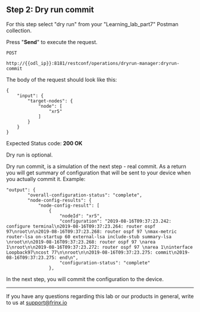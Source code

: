 ## Step 2: Dry run commit

For this step select "dry run" from your "Learning_lab_part7" Postman collection.

Press "**Send**" to execute the request.

```
POST

http://{{odl_ip}}:8181/restconf/operations/dryrun-manager:dryrun-commit
```


The body of the request should look like this:

```
{
    "input": {
        "target-nodes": {
            "node": [
                "xr5"
            ]
        }
    }
}
```

Expected Status code: **200 OK**

Dry run is optional.

Dry run commit, is a simulation of the next step - real commit. As a return you will get summary of configuration that will be sent to your device when you actually commit it. Example:

```
"output": {
        "overall-configuration-status": "complete",
        "node-config-results": {
            "node-config-result": [
                {
                    "nodeId": "xr5",
                    "configuration": "2019-08-16T09:37:23.242: configure terminal\n2019-08-16T09:37:23.264: router ospf 97\nroot\n\n2019-08-16T09:37:23.268: router ospf 97 \nmax-metric router-lsa on-startup 60 external-lsa include-stub summary-lsa \nroot\n\n2019-08-16T09:37:23.268: router ospf 97 \narea 1\nroot\n\n2019-08-16T09:37:23.272: router ospf 97 \narea 1\ninterface Loopback97\ncost 77\n\nroot\n\n2019-08-16T09:37:23.275: commit\n2019-08-16T09:37:23.275: end\n",
                    "configuration-status": "complete"
                },
```

In the next step, you will commit the configuration to the device.

---
If you have any questions regarding this lab or our products in general, write to us at [support@frinx.io](mailto:support@frinx.io)